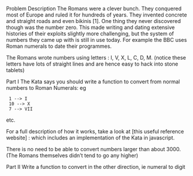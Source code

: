 Problem Description
The Romans were a clever bunch. They conquered most of Europe and ruled it for hundreds of years. They invented concrete and straight roads and even bikinis [1]. One thing they never discovered though was the number zero. This made writing and dating extensive histories of their exploits slightly more challenging, but the system of numbers they came up with is still in use today. For example the BBC uses Roman numerals to date their programmes.

The Romans wrote numbers using letters : I, V, X, L, C, D, M. (notice these letters have lots of straight lines and are hence easy to hack into stone tablets)

Part I
The Kata says you should write a function to convert from normal numbers to Roman Numerals: eg

     1 --> I
     10 --> X
     7 --> VII
etc.

For a full description of how it works, take a look at [this useful reference website] : which includes an implementation of the Kata in javascript.

There is no need to be able to convert numbers larger than about 3000. (The Romans themselves didn’t tend to go any higher)

Part II
Write a function to convert in the other direction, ie numeral to digit